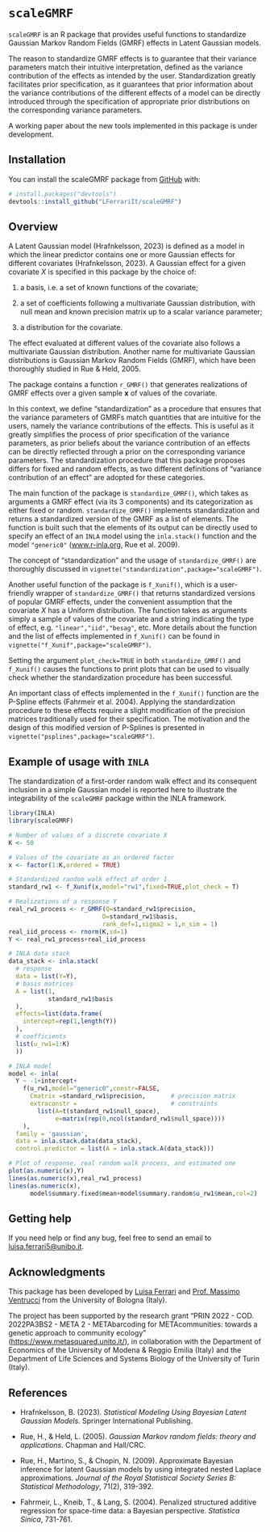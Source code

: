 
<!-- README.md is generated from README.Rmd. Please edit that file -->

# `scaleGMRF`

<!-- badges: start -->
<!-- badges: end -->

`scaleGMRF` is an R package that provides useful functions to
standardize Gaussian Markov Random Fields (GMRF) effects in Latent
Gaussian models.

The reason to standardize GMRF effects is to guarantee that their
variance parameters match their intuitive interpretation, defined as the
variance contribution of the effects as intended by the user.
Standardization greatly facilitates prior specification, as it
guarantees that prior information about the variance contributions of
the different effects of a model can be directly introduced through the
specification of appropriate prior distributions on the corresponding
variance parameters.

A working paper about the new tools implemented in this package is under
development.

## Installation

You can install the scaleGMRF package from [GitHub](https://github.com/)
with:

``` r
# install.packages("devtools")
devtools::install_github("LFerrariIt/scaleGMRF")
```

## Overview

A Latent Gaussian model (Hrafnkelsson, 2023) is defined as a model in
which the linear predictor contains one or more Gaussian effects for
different covariates (Hrafnkelsson, 2023). A Gaussian effect for a given
covariate $X$ is specified in this package by the choice of:

1.  a basis, i.e. a set of known functions of the covariate;

2.  a set of coefficients following a multivariate Gaussian
    distribution, with null mean and known precision matrix up to a
    scalar variance parameter;

3.  a distribution for the covariate.

The effect evaluated at different values of the covariate also follows a
multivariate Gaussian distribution. Another name for multivariate
Gaussian distributions is Gaussian Markov Random Fields (GMRF), which
have been thoroughly studied in Rue & Held, 2005.

The package contains a function `r_GMRF()` that generates realizations
of GMRF effects over a given sample **x** of values of the covariate.

In this context, we define “standardization” as a procedure that ensures
that the variance parameters of GMRFs match quantities that are
intuitive for the users, namely the variance contributions of the
effects. This is useful as it greatly simplifies the process of prior
specification of the variance parameters, as prior beliefs about the
variance contribution of an effects can be directly reflected through a
prior on the corresponding variance parameters. The standardization
procedure that this package proposes differs for fixed and random
effects, as two different definitions of “variance contribution of an
effect” are adopted for these categories.

The main function of the package is `standardize_GMRF()`, which takes as
arguments a GMRF effect (via its 3 components) and its categorization as
either fixed or random. `standardize_GMRF()` implements standardization
and returns a standardized version of the GMRF as a list of elements.
The function is built such that the elements of its output can be
directly used to specify an effect of an `INLA` model using the
`inla.stack()` function and the model `"generic0"` (www.r-inla.org, Rue
et al. 2009).

The concept of “standardization” and the usage of `standardize_GMRF()`
are thoroughly discussed in
`vignette("standardization",package="scaleGMRF")`.

Another useful function of the package is `f_Xunif()`, which is a
user-friendly wrapper of `standardize_GMRF()` that returns standardized
versions of popular GMRF effects, under the convenient assumption that
the covariate $X$ has a Uniform distribution. The function takes as
arguments simply a sample of values of the covariate and a string
indicating the type of effect, e.g. `"linear","iid","besag"`, etc. More
details about the function and the list of effects implemented in
`f_Xunif()` can be found in `vignette("f_Xunif",package="scaleGMRF")`.

Setting the argument `plot_check=TRUE` in both `standardize_GMRF()` and
`f_Xunif()` causes the functions to print plots that can be used to
visually check whether the standardization procedure has been
successful.

An important class of effects implemented in the `f_Xunif()` function
are the P-Spline effects (Fahrmeir et al. 2004). Applying the
standardization procedure to these effects require a slight modification
of the precision matrices traditionally used for their specification.
The motivation and the design of this modified version of P-Splines is
presented in `vignette("psplines",package="scaleGMRF")`.

## Example of usage with `INLA`

The standardization of a first-order random walk effect and its
consequent inclusion in a simple Gaussian model is reported here to
illustrate the integrability of the `scaleGMRF` package within the INLA
framework.

``` r
library(INLA)
library(scaleGMRF)

# Number of values of a discrete covariate X
K <- 50

# Values of the covariate as an ordered factor
x <- factor(1:K,ordered = TRUE)

# Standardized random walk effect of order 1
standard_rw1 <- f_Xunif(x,model="rw1",fixed=TRUE,plot_check = T)

# Realizations of a response Y
real_rw1_process <- r_GMRF(Q=standard_rw1$precision,
                          D=standard_rw1$basis,
                          rank_def=1,sigma2 = 1,n_sim = 1)
real_iid_process <- rnorm(K,sd=1)
Y <- real_rw1_process+real_iid_process

# INLA data stack
data_stack <- inla.stack(
  # response
  data = list(Y=Y),
  # basis matrices
  A = list(1,
           standard_rw1$basis
  ),
  effects=list(data.frame(
    intercept=rep(1,length(Y))
  ),
  # coefficients
  list(u_rw1=1:K)
  ))

# INLA model
model <- inla(
  Y ~ -1+intercept+
    f(u_rw1,model="generic0",constr=FALSE,
      Cmatrix =standard_rw1$precision,       # precision matrix
      extraconstr =                          # constraints
        list(A=t(standard_rw1$null_space),   
             e=matrix(rep(0,ncol(standard_rw1$null_space))))
    ),
  family = 'gaussian',
  data = inla.stack.data(data_stack),
  control.predictor = list(A = inla.stack.A(data_stack)))

# Plot of response, real random walk process, and estimated one
plot(as.numeric(x),Y)
lines(as.numeric(x),real_rw1_process)
lines(as.numeric(x),
      model$summary.fixed$mean+model$summary.random$u_rw1$mean,col=2)
```

## Getting help

If you need help or find any bug, feel free to send an email to
<luisa.ferrari5@unibo.it>.

## Acknowledgments

This package has been developed by [Luisa
Ferrari](https://www.unibo.it/sitoweb/luisa.ferrari5/en) and
[Prof. Massimo
Ventrucci](https://www.unibo.it/sitoweb/massimo.ventrucci/en) from the
University of Bologna (Italy).

The project has been supported by the research grant “PRIN 2022 - COD.
2022PA3BS2 - META 2 - METAbarcoding for METAcommunities: towards a
genetic approach to community ecology”
(<https://www.metasquared.unito.it/>), in collaboration with the
Department of Economics of the University of Modena & Reggio Emilia
(Italy) and the Department of Life Sciences and Systems Biology of the
University of Turin (Italy).

## References

- Hrafnkelsson, B. (2023). *Statistical Modeling Using Bayesian Latent
  Gaussian Models.* Springer International Publishing.

- Rue, H., & Held, L. (2005). *Gaussian Markov random fields: theory and
  applications*. Chapman and Hall/CRC.

- Rue, H., Martino, S., & Chopin, N. (2009). Approximate Bayesian
  inference for latent Gaussian models by using integrated nested
  Laplace approximations. *Journal of the Royal Statistical Society
  Series B: Statistical Methodology*, 71(2), 319-392.

- Fahrmeir, L., Kneib, T., & Lang, S. (2004). Penalized structured
  additive regression for space-time data: a Bayesian perspective.
  *Statistica Sinica*, 731-761.
